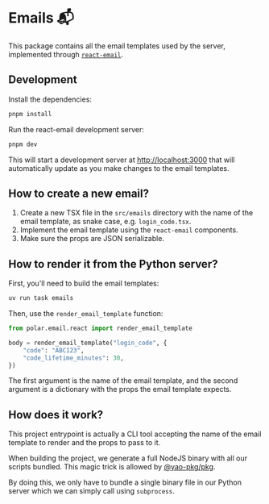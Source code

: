 # Emails 📬

This package contains all the email templates used by the server, implemented through [`react-email`](https://react.email).

## Development

Install the dependencies:

```bash
pnpm install
```

Run the react-email development server:

```bash
pnpm dev
```

This will start a development server at [http://localhost:3000](http://localhost:3000) that will automatically update as you make changes to the email templates.

## How to create a new email?

1. Create a new TSX file in the `src/emails` directory with the name of the email template, as snake case, e.g. `login_code.tsx`.
2. Implement the email template using the `react-email` components.
3. Make sure the props are JSON serializable.

## How to render it from the Python server?

First, you'll need to build the email templates:

```bash
uv run task emails
```

Then, use the `render_email_template` function:

```python
from polar.email.react import render_email_template

body = render_email_template("login_code", {
    "code": "ABC123",
    "code_lifetime_minutes": 30,
})
```

The first argument is the name of the email template, and the second argument is a dictionary with the props the email template expects.

## How does it work?

This project entrypoint is actually a CLI tool accepting the name of the email template to render and the props to pass to it.

When building the project, we generate a full NodeJS binary with all our scripts bundled. This magic trick is allowed by [@yao-pkg/pkg](https://github.com/yao-pkg/pkg).

By doing this, we only have to bundle a single binary file in our Python server which we can simply call using `subprocess`.
